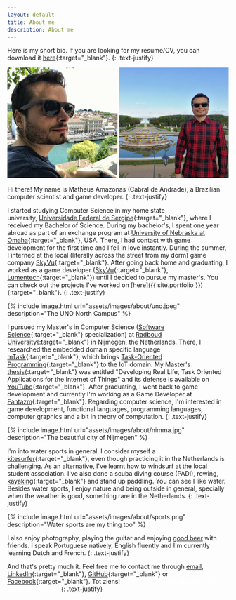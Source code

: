 ```yaml
---
layout: default
title: About me
description: About me
---
```


Here is my short bio. If you are looking for my resume/CV, you can download it [here](assets/Matheus_Amazonas_Resume.pdf){:target="_blank"}.
{: .text-justify}

<div style="text-align: center"><img src="assets/images/about/profile.png" width="572" /></div>

Hi there! My name is Matheus Amazonas (Cabral de Andrade), a Brazilian computer scientist and game developer.
{: .text-justify}

I started studying Computer Science in my home state university, [Universidade Federal de Sergipe](http://www.ufs.br){:target="_blank"}, where I received my Bachelor of Science. During my bachelor's, I spent one year abroad as part of an exchange program at [University of Nebraska at Omaha](https://www.unomaha.edu){:target="_blank"}, USA. There, I had contact with game development for the first time and I fell in love instantly. During the summer, I interned at the local (literally across the street from my dorm) game company [SkyVu](http://www.skyvu.net){:target="_blank"}. After going back home and graduating, I worked as a game developer ([SkyVu](http://www.skyvu.net){:target="_blank"}, [Lumentech](http://lumentech.cc){:target="_blank"}) until I decided to pursue my master's. You can check out the projects I've worked on [here]({{ site.portfolio }}){:target="_blank"}.
{: .text-justify}

{% include image.html url="assets/images/about/uno.jpeg" description="The UNO North Campus" %}

I pursued my Master's in Computer Science ([Software Science](https://www.ru.nl/english/education/masters/software-science/what-others-say-0/student-matheus-amazonas-cabral-andrade/){:target="_blank"} specialization) at [Radboud University](http://www.ru.nl/english/){:target="_blank"} in Nijmegen, the Netherlands. There, I researched the embedded domain specific language [mTask](https://gitlab.science.ru.nl/mlubbers/mTask){:target="_blank"}, which brings [Task-Oriented Programming](https://link.springer.com/chapter/10.1007/978-3-319-15940-9_5){:target="_blank"} to the IoT domain. My Master's [thesis](https://github.com/matheusamazonas/masterthesis/raw/master/thesis-matheus-andrade.pdf){:target="_blank"} was entitled "Developing Real Life, Task Oriented Applications for the Internet of Things" and its defense is available on [YouTube](https://www.youtube.com/watch?v=a_s4PMywRgw){:target="_blank"}. After graduating, I went back to game development and currently I'm working as a Game Developer at [Fantazm](http://www.fantazm.com){:target="_blank"}. Regarding computer science, I'm interested in game development, functional languages, programming languages, computer graphics and a bit in theory of computation.
{: .text-justify}

{% include image.html url="assets/images/about/nimma.jpg" description="The beautiful city of Nijmegen" %}

I'm into water sports in general. I consider myself a [kitesurfer](https://www.youtube.com/watch?v=iUq0HcQ-RbU){:target="_blank"}, even though practicing it in the Netherlands is challenging. As an alternative, I've learnt how to windsurf at the local student association. I've also done a scuba diving course (PADI), rowing, [kayaking](https://www.youtube.com/watch?v=FfiWOTu3Ajc&t=112s){:target="_blank"} and stand up paddling. You can see I like water. Besides water sports, I enjoy nature and being outside in general, specially when the weather is good, something rare in the Netherlands.
{: .text-justify}

{% include image.html url="assets/images/about/sports.png" description="Water sports are my thing too" %}

I also enjoy photography, playing the guitar and enjoying [good beer](https://untappd.com/user/matheuz) with friends. I speak Portuguese natively, English fluently and I'm currently learning Dutch and French.
{: .text-justify}

And that's pretty much it. Feel free me to contact me through [email](mailto:matheus.amazonas@gmail.com), [LinkedIn](https://www.linkedin.com/in/matheusamazonas/){:target="_blank"}, [GitHub](https://github.com/matheusamazonas){:target="_blank"} or [Facebook](https://www.facebook.com/matheus.amazonas.9){:target="_blank"}. Tot ziens! <span style="color:#ffffff;">Shot out to my bro Edman for the about me section.</span>
{: .text-justify}

